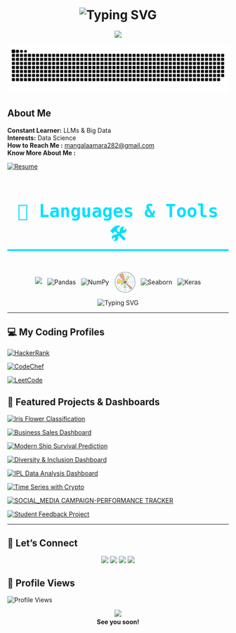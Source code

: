<!-- 🌟 Ultra-Creative GitHub Profile Theme 🌟 -->

<!-- HEADER -->
<h1 align="center">
  <img src="https://readme-typing-svg.herokuapp.com?size=36&duration=3000&pause=1000&color=00F5D4&center=true&vCenter=true&width=600&lines=Hey%2C+I'm+Amar+👋;Data+Analyst+📊;ML+%26+AI+Enthusiast+🤖;Lifelong+Learner+📚" alt="Typing SVG" />
</h1>

<p align="center">
  <img src="https://capsule-render.vercel.app/api?type=waving&color=0:00E0FF,100:0077FF&height=120&section=header&text=🚀%20Welcome%20to%20My%20Profile!%20🚀&fontSize=30&fontColor=fff" />
</p>

<!-- CONTRIBUTION SNAKE -->
<p align="center">
  <img src="https://raw.githubusercontent.com/Platane/snk/output/github-contribution-grid-snake.svg" alt="snake-animation" />
</p>

## About Me

**Constant Learner:** LLMs & Big Data  
**Interests:** Data Science  
**How to Reach Me :** mangalaamara282@gmail.com                                                                                                                              
**Know More About Me :**

[![Resume](https://img.shields.io/badge/Resume-4B8BBE?style=for-the-badge&logo=adobe&logoColor=white)](https://drive.google.com/file/d/1-BHIN612b9jxdHlHgFj6fO-vhKUcQlUE/view?usp=drivesdk)


<h2 align="center" style="font-family: 'Fira Code', monospace; font-size: 2.5rem; font-weight: bold; color: #00E0FF; position: relative; display: inline-block;">
  🚀 Languages & Tools 🛠
  <span style="position: absolute; bottom: 0; left: 0; width: 100%; height: 4px; background: #00E0FF; animation: blink 1.5s infinite;"></span>
</h2>

<!-- SKILL ICONS -->
<p align="center">
  <img src="https://skillicons.dev/icons?i=python,sklearn,github,vscode,mysql,pytorch,tensorflow" />
  <img
    src="https://cdn.jsdelivr.net/gh/devicons/devicon/icons/pandas/pandas-original.svg"
    alt="Pandas"
    width="48" height="48"
    style="vertical-align:middle; margin-left:8px;"
  />
  <img
    src="https://cdn.jsdelivr.net/gh/devicons/devicon/icons/numpy/numpy-original.svg"
    alt="NumPy"
    width="48" height="48"
    style="vertical-align:middle; margin-left:8px;"
  />
  <img
    src="https://raw.githubusercontent.com/devicons/devicon/master/icons/matplotlib/matplotlib-original.svg"
    alt="Matplotlib"
    width="48" height="48"
    style="vertical-align:middle; margin-left:8px;"
  />
  <img
    src="https://seaborn.pydata.org/_static/logo-mark-lightbg.svg"
    alt="Seaborn"
    width="48" height="48"
    style="vertical-align:middle; margin-left:8px;"
  />
  <img src="https://upload.wikimedia.org/wikipedia/commons/a/ae/Keras_logo.svg" alt="Keras" width="48" height="48" style="vertical-align:middle; margin-left:8px;"/>
</p>



<!-- Typing animation (secondary intro) -->
<p align="center">
  <img src="https://readme-typing-svg.demolab.com?font=Fira+Code&size=22&pause=2000&color=FF6F00&center=true&vCenter=true&width=700&lines=Data+Analyst+%7C+ML+Enthusiast;Exploring+AI+and+Deep+Learning;Turning+Data+into+Actionable+Insights" alt="Typing SVG"/>
</p>

---
## 💻 My Coding Profiles

[![HackerRank](https://img.shields.io/badge/HackerRank-333333?style=for-the-badge&logo=hackerrank&logoColor=green)](https://www.hackerrank.com/profile/mangalaamara282) 

[![CodeChef](https://img.shields.io/badge/CodeChef-333333?style=for-the-badge&logo=codechef&logoColor=orange)](https://www.codechef.com/users/amar4542)

[![LeetCode](https://img.shields.io/badge/LeetCode-FFA116?style=for-the-badge&logo=leetcode&logoColor=black)](https://leetcode.com/u/Amar4542/)


## 📌 Featured Projects & Dashboards  

[![Iris Flower Classification](https://img.shields.io/badge/Iris%20Flower-Classification-ff69b4?style=for-the-badge&logo=jupyter&logoColor=white)](https://github.com/amar4542/Iris-Flower-Classification)

[![Business Sales Dashboard](https://img.shields.io/badge/Business-Sales%20Dashboard-yellow?style=for-the-badge&logo=powerbi&logoColor=white)](https://github.com/amar4542/Future_ds_01)

[![Modern Ship Survival Prediction](https://img.shields.io/badge/Modern%20Ship-Survival%20Prediction-%23DC143C?style=for-the-badge&logo=python&logoColor=white)](https://github.com/amar4542/Modern-ship-Survival-Prediction)

[![Diversity & Inclusion Dashboard](https://img.shields.io/badge/Diversity%20%26%20Inclusion-Dashboard-brightgreen?style=for-the-badge&logo=tableau&logoColor=white)](https://github.com/amar4542/Diversity-Inclusion)

[![IPL Data Analysis Dashboard](https://img.shields.io/badge/IPL-Data%20Analysis%20Dashboard-orange?style=for-the-badge&logo=cricket&logoColor=white)](https://github.com/amar4542/IPL-Data-Analysis)

[![Time Series with Crypto](https://img.shields.io/badge/Time%20Series-Crypto%20Currency-00c8ff?style=for-the-badge&logo=bitcoin&logoColor=white)](https://github.com/amar4542/Time-series-analysis-with-cryptocurrency)

[![SOCIAL_MEDIA CAMPAIGN-PERFORMANCE TRACKER](https://img.shields.io/badge/SocialMedia%20Campaign-Performance%20Tracker-blueviolet?style=for-the-badge&logo=powerbi&logoColor=white)](https://github.com/amar4542/Future_DS_02)

[![Student Feedback Project](https://img.shields.io/badge/Student%20Feedback-Survey%20Analysis-191970?style=for-the-badge&logo=googlecolab&logoColor=white)](https://github.com/amar4542/Future_DS_03)


---

## 🤝 Let’s Connect
<p align="center">
  <a href="mailto:mangalaamara282@gmail.com"><img src="https://skillicons.dev/icons?i=gmail" height="40"/></a>
  <a href="https://www.linkedin.com/in/m-amara-4542m/"><img src="https://skillicons.dev/icons?i=linkedin" height="40"/></a>
  <a href="https://www.reddit.com/u/Dataaenthusiast/s/FTMBLYW13t"><img src="https://cdn.simpleicons.org/reddit/FF4500" height="40"/></a>
  <a href="https://discord.gg/stark_4542"><img src="https://cdn.simpleicons.org/discord/5865F2" height="40"/></a>
</p>

## 👀 Profile Views  
![Profile Views](https://komarev.com/ghpvc/?username=amar4542&label=Profile%20views&color=0e75b6&style=flat)

<!-- FOOTER -->
<p align="center">
  <img src="https://media.giphy.com/media/hvRJCLFzcasrR4ia7z/giphy.gif" width="60px"/>
  <br>
  <b>See you soon!</b>
</p>







